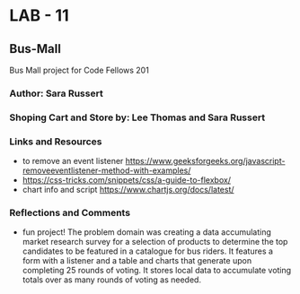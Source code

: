 # LAB - 11

## Bus-Mall
Bus Mall project for Code Fellows 201

### Author: Sara Russert
### Shoping Cart and Store by: Lee Thomas and Sara Russert

### Links and Resources
* to remove an event listener https://www.geeksforgeeks.org/javascript-removeeventlistener-method-with-examples/
* https://css-tricks.com/snippets/css/a-guide-to-flexbox/
* chart info and script https://www.chartjs.org/docs/latest/

### Reflections and Comments
* fun project! The problem domain was creating a data accumulating market research survey for a selection of products to determine the top candidates to be featured in a catalogue for bus riders. It features a form with a listener and a table and charts that generate upon completing 25 rounds of voting. It stores local data to accumulate voting totals over as many rounds of voting as needed.